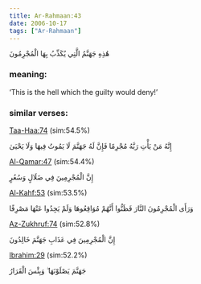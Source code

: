 ```yaml
---
title: Ar-Rahmaan:43
date: 2006-10-17
tags: ["Ar-Rahmaan"]
---
```

هَٰذِهِ جَهَنَّمُ الَّتِي يُكَذِّبُ بِهَا الْمُجْرِمُونَ
### meaning: 
‘This is the hell which the guilty would deny!’
### similar verses: 

[Taa-Haa:74](/20/74) (sim:54.5%)

إِنَّهُ مَنْ يَأْتِ رَبَّهُ مُجْرِمًا فَإِنَّ لَهُ جَهَنَّمَ لَا يَمُوتُ فِيهَا وَلَا يَحْيَىٰ

[Al-Qamar:47](/54/47) (sim:54.4%)

إِنَّ الْمُجْرِمِينَ فِي ضَلَالٍ وَسُعُرٍ

[Al-Kahf:53](/18/53) (sim:53.5%)

وَرَأَى الْمُجْرِمُونَ النَّارَ فَظَنُّوا أَنَّهُمْ مُوَاقِعُوهَا وَلَمْ يَجِدُوا عَنْهَا مَصْرِفًا

[Az-Zukhruf:74](/43/74) (sim:52.8%)

إِنَّ الْمُجْرِمِينَ فِي عَذَابِ جَهَنَّمَ خَالِدُونَ

[Ibrahim:29](/14/29) (sim:52.2%)

جَهَنَّمَ يَصْلَوْنَهَا ۖ وَبِئْسَ الْقَرَارُ
